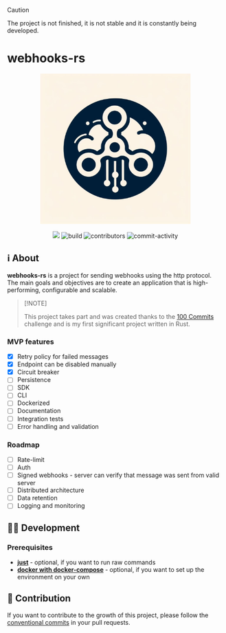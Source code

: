 > [!CAUTION]
> The project is not finished, it is not stable and it is constantly being developed.

# webhooks-rs

<div align="center">
    <img src="assets/logo.jpeg" width="350">
</div>

<p align="center">
    <a href="https://codecov.io/gh/manhunto/webhooks-rs"><img src="https://codecov.io/gh/manhunto/webhooks-rs/graph/badge.svg?token=C10FE6520S"/></a>
    <img src="https://github.com/manhunto/webhooks-rs/actions/workflows/rust.yml/badge.svg?branch=master" alt="build"/>
    <img src="https://img.shields.io/github/contributors/manhunto/webhooks-rs" alt="contributors"/>
    <img src="https://img.shields.io/github/commit-activity/m/manhunto/webhooks-rs" alt="commit-activity"/>

</p>

## ℹ️ About

**webhooks-rs** is a project for sending webhooks using the http protocol. The main goals and objectives are to create
an application that is high-performing, configurable and scalable.

>
> \[!NOTE]
>
> This project takes part and was created thanks to the [100 Commits](https://100commitow.pl/) challenge and is my first
> significant project written in Rust.

### MVP features

- [x] Retry policy for failed messages
- [x] Endpoint can be disabled manually
- [x] Circuit breaker
- [ ] Persistence
- [ ] SDK
- [ ] CLI
- [ ] Dockerized
- [ ] Documentation
- [ ] Integration tests
- [ ] Error handling and validation 

### Roadmap

- [ ] Rate-limit
- [ ] Auth
- [ ] Signed webhooks - server can verify that message was sent from valid server
- [ ] Distributed architecture
- [ ] Data retention
- [ ] Logging and monitoring

## 👨‍💻 Development

### Prerequisites

- **[just](https://github.com/casey/just)** - optional, if you want to run raw commands
- **[docker with docker-compose](https://www.docker.com/products/docker-desktop/)** - optional, if you want to set up
  the environment on your own

## 🤝 Contribution

If you want to contribute to the growth of this project, please follow
the [conventional commits](https://www.conventionalcommits.org/) in your pull requests.
